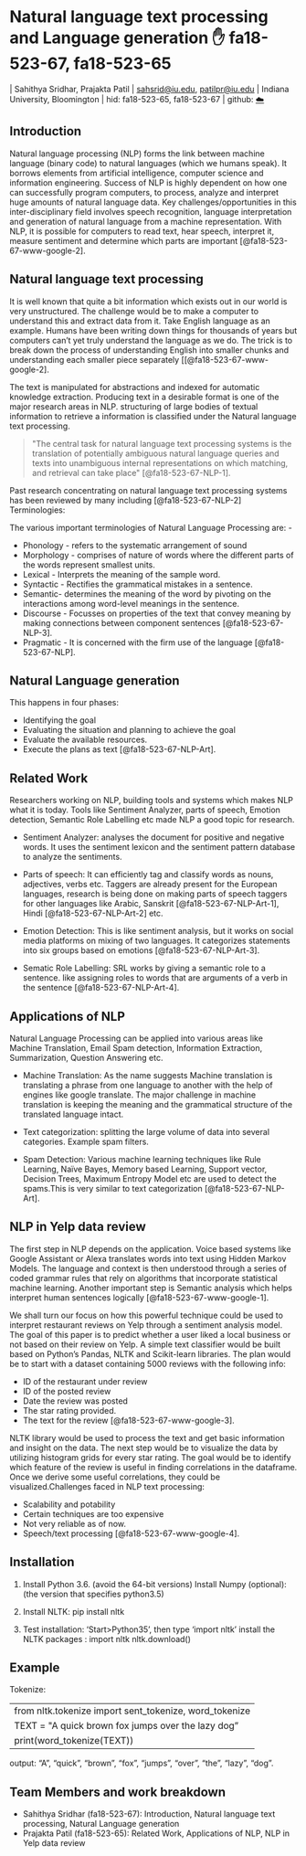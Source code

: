# Natural language text processing and Language generation :hand: fa18-523-67, fa18-523-65

| Sahithya Sridhar, Prajakta Patil
| sahsrid@iu.edu, patilpr@iu.edu
| Indiana University, Bloomington
| hid: fa18-523-65, fa18-523-67
| github: [:cloud:](https://github.com/cloudmesh-community/fa18-523-65/blob/master/paper/paper.md)
 
## Introduction

Natural language processing (NLP) forms the link between machine language 
(binary code) to natural languages (which we humans speak). It borrows elements
from artificial intelligence, computer science and information engineering.
Success of NLP is highly dependent on how one can successfully program computers,
to process, analyze and interpret huge amounts of natural language data. Key
challenges/opportunities in this inter-disciplinary field involves speech 
recognition, language interpretation and generation of natural language from a
machine representation. With NLP, it is possible for computers to read text, hear
speech, interpret it, measure sentiment and determine which parts are important
[@fa18-523-67-www-google-2].

## Natural language text processing

It is well known that quite a bit information which exists out in our world is
very unstructured. The challenge would be to make a computer to understand this
and extract data from it. Take English language as an example. Humans have been
writing down things for thousands of years but computers can’t yet truly
understand the language as we do. The trick is to break down the process of
understanding English into smaller chunks and understanding each smaller piece
separately [[@fa18-523-67-www-google-2].

The text is manipulated for abstractions and indexed for automatic knowledge
extraction. Producing text in a desirable format is one of the major research
areas in NLP. structuring of large bodies of textual information to retrieve a
information is classified under the Natural language text processing.
> "The central
task for natural language text processing systems is the translation of
potentially ambiguous natural language queries and texts into unambiguous
internal representations on which matching, and retrieval can take place"
[@fa18-523-67-NLP-1].

Past research concentrating on natural language text processing systems has been
reviewed by many including [@fa18-523-67-NLP-2]
Terminologies:

The various important terminologies of Natural Language Processing are: -
-	Phonology - refers to the systematic arrangement of sound
-	Morphology - comprises of nature of words where the different parts of the
  words represent smallest units.
-	Lexical - Interprets the meaning of the sample word.
-	Syntactic - Rectifies the grammatical mistakes in a sentence.
-	Semantic- determines the meaning of the word by pivoting on the interactions
  among word-level meanings in the sentence.
-	Discourse - Focusses on properties of the text that convey meaning by making
  connections between component sentences [@fa18-523-67-NLP-3].
-	Pragmatic - It is concerned with the firm use of the language [@fa18-523-67-NLP]. 

## Natural Language generation

This happens in four phases:
-	Identifying the goal
-	Evaluating the situation and planning to achieve the goal
-	Evaluate the available resources.
-	Execute the plans as text [@fa18-523-67-NLP-Art].

## Related Work

Researchers working on NLP, building tools and systems which makes NLP what it
is today. Tools like Sentiment Analyzer, parts of speech, Emotion detection,
Semantic Role Labelling etc made NLP a good topic for research.

- Sentiment Analyzer: analyses the document for positive and negative words.
  It uses the sentiment lexicon and the sentiment pattern database to analyze the
  sentiments.

- Parts of speech: It can efficiently tag and classify words as nouns, adjectives,
  verbs etc. Taggers are already present for the  European languages, research is
  being done on making parts of speech taggers for other languages like Arabic,
  Sanskrit [@fa18-523-67-NLP-Art-1], Hindi [@fa18-523-67-NLP-Art-2] etc.
  

- Emotion Detection: This is like sentiment analysis, but it works on social media
  platforms on mixing of two languages. It categorizes statements into six groups
  based on emotions [@fa18-523-67-NLP-Art-3].

- Sematic Role Labelling: SRL works by giving a semantic role to a sentence.
  like assigning roles to words that are arguments of a verb in the sentence
  [@fa18-523-67-NLP-Art-4].

## Applications of NLP

Natural Language Processing can be applied into various areas like Machine
Translation, Email Spam detection, Information Extraction, Summarization,
Question Answering etc.

- Machine Translation: As the name suggests Machine translation is translating a
  phrase from one language to another with the help of engines like google
  translate. The major challenge in machine translation is keeping the meaning and
  the grammatical structure of the translated language intact.

- Text categorization: splitting the large volume of data into several categories.
  Example spam filters.

- Spam Detection: Various machine learning techniques like Rule Learning,
  Naïve Bayes, Memory based Learning, Support vector, Decision Trees,
  Maximum Entropy Model etc are used to detect the spams.This is very similar to 
  text categorization [@fa18-523-67-NLP-Art].

## NLP in Yelp data review

The first step in NLP depends on the application. Voice based systems like Google
Assistant or Alexa translates words into text using Hidden Markov Models. 
The language and context is then understood through a series of coded grammar
rules that rely on algorithms that incorporate statistical machine learning. 
Another important step is Semantic analysis which helps interpret human 
sentences logically [@fa18-523-67-www-google-1]. 

We shall turn our focus on how this powerful technique could be used to interpret
restaurant reviews on Yelp through a sentiment analysis model. The goal of this
paper is to predict whether a user liked a local business or not based on their
review on Yelp. A simple text classifier would be built based on Python’s Pandas,
NLTK and Scikit-learn libraries. The plan would be to start with a dataset
containing 5000 reviews with the following info:

-	ID of the restaurant under review
-	ID of the posted review
-	Date the review was posted
-	The star rating provided.
-	The text for the review [@fa18-523-67-www-google-3].

NLTK library would be used to process the text and get basic information and
insight on the data. The next step would be to visualize the data by utilizing
histogram grids for every star rating. The goal would be to identify which feature
of the review is useful in finding correlations in the dataframe. Once we derive
some useful correlations, they could be visualized.Challenges faced 
in NLP text processing:

-	Scalability and potability
-	Certain techniques are too expensive
-	Not very reliable as of now.
-	Speech/text processing [@fa18-523-67-www-google-4].

## Installation

1. Install Python 3.6. (avoid the 64-bit versions)
Install Numpy (optional):  (the version that specifies python3.5)

2. Install NLTK: pip install nltk

3. Test installation: ‘Start>Python35’, then type ‘import nltk’
install the NLTK packages :
import nltk
nltk.download()

## Example

Tokenize:

|                                                                                 |
| ------------------------------------------------------------------------------- |
| from nltk.tokenize import sent_tokenize, word_tokenize                          |
| TEXT = "A quick brown fox jumps over the lazy dog”                              |
| print(word_tokenize(TEXT))                                                      |

 output: “A”, “quick”, “brown”, “fox”, “jumps”, “over”, “the”, “lazy”, “dog”.


## Team Members and work breakdown

  - Sahithya Sridhar (fa18-523-67): Introduction, Natural language text processing,
    Natural Language generation
  - Prajakta Patil (fa18-523-65): Related Work, Applications of NLP, NLP in 
    Yelp data review
